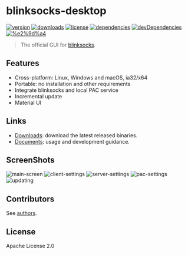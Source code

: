# blinksocks-desktop

[![version](https://img.shields.io/npm/v/blinksocks-desktop.svg)](https://www.npmjs.com/package/blinksocks-desktop)
[![downloads](https://img.shields.io/npm/dt/blinksocks-desktop.svg)](https://www.npmjs.com/package/blinksocks-desktop)
[![license](https://img.shields.io/npm/l/blinksocks-desktop.svg)](https://github.com/blinksocks/blinksocks-desktop/blob/master/LICENSE)
[![dependencies](https://img.shields.io/david/blinksocks/blinksocks.svg)](https://www.npmjs.com/package/blinksocks-desktop)
[![devDependencies](https://img.shields.io/david/dev/blinksocks/blinksocks-desktop.svg)](https://www.npmjs.com/package/blinksocks-desktop)
[![%e2%9d%a4](https://img.shields.io/badge/made%20with-%e2%9d%a4-ff69b4.svg)](https://github.com/blinksocks/blinksocks-desktop)

> The official GUI for [blinksocks](https://github.com/blinksocks/blinksocks).

## Features

* Cross-platform: Linux, Windows and macOS, ia32/x64
* Portable: no installation and other requirements
* Integrate blinksocks and local PAC service
* Incremental update
* Material UI

## Links

* [Downloads](RELEASE.md): download the latest released binaries.
* [Documents](docs): usage and development guidance.

## ScreenShots

![main-screen](docs/screenshots/main-screen.png)
![client-settings](docs/screenshots/client-settings.png)
![server-settings](docs/screenshots/server-settings.png)
![pac-settings](docs/screenshots/pac-settings.png)
![updating](docs/screenshots/updating.png)

## Contributors

See [authors](AUTHORS).

## License

Apache License 2.0
